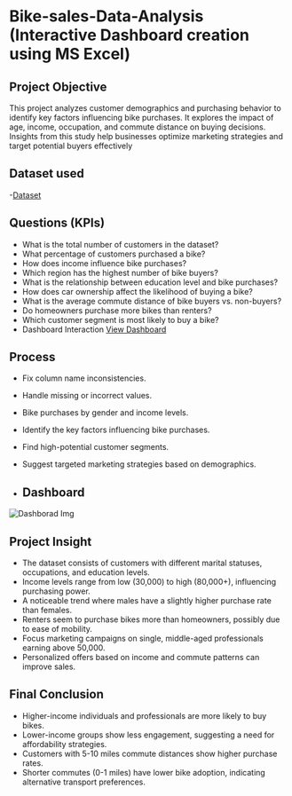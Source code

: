 # Bike-sales-Data-Analysis (Interactive Dashboard creation using MS Excel)

## Project Objective
This project analyzes customer demographics and purchasing behavior to identify key factors influencing bike purchases. It explores the impact of age, income, occupation, and commute distance on buying decisions. Insights from this study help businesses optimize marketing strategies and target potential buyers effectively

## Dataset used
-<a href="https://github.com/JayaKrishna1008/Customer-Demographics-Bike-Purchase-Analysis/blob/main/Raw%20Data%20.xlsx">Dataset</a>

## Questions (KPIs)
- What is the total number of customers in the dataset?
- What percentage of customers purchased a bike?
- How does income influence bike purchases?
- Which region has the highest number of bike buyers?
- What is the relationship between education level and bike purchases?
- How does car ownership affect the likelihood of buying a bike?
- What is the average commute distance of bike buyers vs. non-buyers?
- Do homeowners purchase more bikes than renters?
- Which customer segment is most likely to buy a bike?
- Dashboard Interaction <a href="https://github.com/JayaKrishna1008/Customer-Demographics-Bike-Purchase-Analysis/blob/main/Dashborad%20Img.png">View Dashboard</a>

## Process
- Fix column name inconsistencies.
- Handle missing or incorrect values.
- Bike purchases by gender and income levels.
- Identify the key factors influencing bike purchases.
- Find high-potential customer segments.
- Suggest targeted marketing strategies based on demographics.

- ## Dashboard
![Dashborad Img](https://github.com/user-attachments/assets/b838d37e-df95-4a02-9ebf-c0acf6e7ffb5)

 ## Project Insight
  - The dataset consists of customers with different marital statuses, occupations, and education levels.
  -  Income levels range from low (30,000) to high (80,000+), influencing purchasing power.
  -  A noticeable trend where males have a slightly higher purchase rate than females.
  -  Renters seem to purchase bikes more than homeowners, possibly due to ease of mobility.
  -  Focus marketing campaigns on single, middle-aged professionals earning above 50,000.
  -  Personalized offers based on income and commute patterns can improve sales.
  ## Final Conclusion
  - Higher-income individuals and professionals are more likely to buy bikes.
  - Lower-income groups show less engagement, suggesting a need for affordability strategies.
  - Customers with 5-10 miles commute distances show higher purchase rates.
  - Shorter commutes (0-1 miles) have lower bike adoption, indicating alternative transport preferences.

